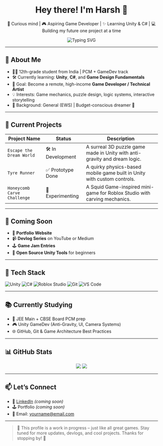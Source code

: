 <h1 align="center">Hey there! I'm Harsh 👾</h1>

<p align="center">
  🧠 Curious mind | 🎮 Aspiring Game Developer | ✨ Learning Unity & C# | 💻 Building my future one project at a time
</p>

<p align="center">
  <img src="https://readme-typing-svg.demolab.com?font=Fira+Code&size=18&duration=2500&pause=1000&color=58A6FF&center=true&width=435&lines=Game+Dev+in+Progress...;Unity+Fan+%7C+Puzzle+Lover;Remote+Work+Dreamer+🌍" alt="Typing SVG" />
</p>

---

## 🌟 About Me

- 🧑‍🎓 12th-grade student from India | PCM + GameDev track
- 🛠️ Currently learning: **Unity**, **C#**, and **Game Design Fundamentals**
- 🎯 Goal: Become a remote, high-income **Game Developer / Technical Artist**
- 💡 Interests: Game mechanics, puzzle design, logic systems, interactive storytelling
- 📍 Background: General (EWS) | Budget-conscious dreamer 🧳

---

## 🧪 Current Projects

| Project Name | Status | Description |
|--------------|--------|-------------|
| `Escape the Dream World` | 🛠️ In Development | A surreal 3D puzzle game made in Unity with anti-gravity and dream logic. |
| `Tyre Runner` | ✅ Prototype Done | A quirky physics-based mobile game built in Unity with custom controls. |
| `Honeycomb Carve Challenge` | 🧪 Experimenting | A Squid Game-inspired mini-game for Roblox Studio with carving mechanics. |

---

## 🔮 Coming Soon

- 🚧 **Portfolio Website**
- 📹 **Devlog Series** on YouTube or Medium
- 🕹️ **Game Jam Entries**
- 🔧 **Open Source Unity Tools** for beginners

---

## 🧰 Tech Stack

![Unity](https://img.shields.io/badge/Unity-2021.3+-black?style=flat&logo=unity)
![C#](https://img.shields.io/badge/C%23-Intermediate-blue?style=flat&logo=csharp)
![Roblox Studio](https://img.shields.io/badge/Roblox%20Studio-Experimenting-red?style=flat&logo=roblox)
![Git](https://img.shields.io/badge/Git-Beginner-orange?style=flat&logo=git)
![VS Code](https://img.shields.io/badge/VS%20Code-Favorite-007ACC?style=flat&logo=visualstudiocode)

---

## 📚 Currently Studying

- 📘 JEE Main + CBSE Board PCM prep
- 🎮 Unity GameDev (Anti-Gravity, UI, Camera Systems)
- 🌐 GitHub, Git & Game Architecture Best Practices

---

## 📊 GitHub Stats

<p align="center">
  <img src="https://github-readme-stats.vercel.app/api?username=your-github-username&show_icons=true&theme=github_dark" />
  <img src="https://github-readme-streak-stats.herokuapp.com/?user=your-github-username&theme=github-dark-blue" />
</p>

---

## 📫 Let’s Connect

- 💼 [LinkedIn](https://linkedin.com/in/yourname) *(coming soon)*
- 🕹️ Portfolio *(coming soon)*
- 📧 Email: yourname@email.com

---

> 🚧 This profile is a work in progress – just like all great games. Stay tuned for more updates, devlogs, and cool projects. Thanks for stopping by! 🙌
